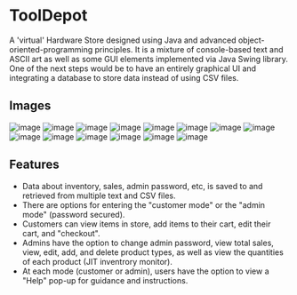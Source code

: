 # ToolDepot
<p>A 'virtual' Hardware Store designed using Java and advanced object-oriented-programming principles. It is a mixture of console-based text and ASCII art as well as some GUI elements implemented via Java Swing library. One of the next steps would be to have an entirely graphical UI and integrating a database to store data instead of using CSV files.</p>

## Images
![image](https://github.com/s-murtaza-shah/JavaStore/assets/132228459/21548af1-613e-431c-a39c-eacb55cd5570)
![image](https://github.com/s-murtaza-shah/JavaStore/assets/132228459/9b257618-01aa-49fc-b74d-f64cfbffbc91)
![image](https://github.com/s-murtaza-shah/JavaStore/assets/132228459/bbb12b98-9fdd-4526-ba69-7f6a446ecdaa)
![image](https://github.com/s-murtaza-shah/JavaStore/assets/132228459/d9e0ba39-3937-460e-8015-bbc953308ea1)
![image](https://github.com/s-murtaza-shah/JavaStore/assets/132228459/a74628b8-e553-49a4-8fee-bbb576d7ebd7)
![image](https://github.com/s-murtaza-shah/JavaStore/assets/132228459/f5dfe995-be09-4d97-ac30-6a39cba51d6a)
![image](https://github.com/s-murtaza-shah/JavaStore/assets/132228459/74dca7ec-0fce-4f0d-9177-1fcca9304496)
![image](https://github.com/s-murtaza-shah/JavaStore/assets/132228459/897631cd-bd63-40b3-b3bd-b247e6246add)
![image](https://github.com/s-murtaza-shah/JavaStore/assets/132228459/ded66694-297e-42a4-b878-08280f4b4878)
![image](https://github.com/s-murtaza-shah/JavaStore/assets/132228459/c0931c6c-f0d1-4c1a-816a-940d6174c23f)
![image](https://github.com/s-murtaza-shah/JavaStore/assets/132228459/ecc4c5f3-5a4f-4240-911f-5ee24abad275)
![image](https://github.com/s-murtaza-shah/JavaStore/assets/132228459/92301d92-31e6-424e-853a-eee89b8f04b2)
![image](https://github.com/s-murtaza-shah/JavaStore/assets/132228459/51da8171-9dbd-4047-9a5b-b7fe08d68edb)
![image](https://github.com/s-murtaza-shah/JavaStore/assets/132228459/cf541151-c618-40d6-b41f-84e4f6722c92)

## Features
<ul>
  <li>Data about inventory, sales, admin password, etc, is saved to and retrieved from multiple text and CSV files.</li>
  <li>There are options for entering the "customer mode" or the "admin mode" (password secured).</li>
  <li>Customers can view items in store, add items to their cart, edit their cart, and "checkout".</li>
  <li>Admins have the option to change admin password, view total sales, view, edit, add, and delete product types, as well as view the quantities of each product (JIT inventrory monitor).</li>
  <li>At each mode (customer or admin), users have the option to view a "Help" pop-up for guidance and instructions.</li>
</ul>





